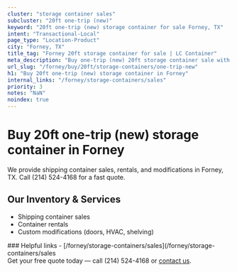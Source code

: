 ```yaml
---
cluster: "storage container sales"
subcluster: "20ft one-trip (new)"
keyword: "20ft one-trip (new) storage container for sale Forney, TX"
intent: "Transactional-Local"
page_type: "Location-Product"
city: "Forney, TX"
title_tag: "Forney 20ft storage container for sale | LC Container"
meta_description: "Buy one-trip (new) 20ft storage container sale with local delivery in Forney, TX. LC Container — local Since 2003. Request a fast quote today."
url_slug: "/forney/buy/20ft/storage-containers/one-trip-new"
h1: "Buy 20ft one-trip (new) storage container in Forney"
internal_links: "/forney/storage-containers/sales"
priority: 3
notes: "NaN"
noindex: true
---
```


# Buy 20ft one-trip (new) storage container in Forney

We provide shipping container sales, rentals, and modifications in Forney, TX. Call (214) 524-4168 for a fast quote.

## Our Inventory & Services
- Shipping container sales
- Container rentals
- Custom modifications (doors, HVAC, shelving)

<div data-section="internal-links">
### Helpful links
- [/forney/storage-containers/sales](/forney/storage-containers/sales
</div>

<div data-section="cta">
Get your free quote today — call (214) 524-4168 or <a href="/contact">contact us</a>.
</div>

<script type="application/ld+json">{"@context":"https://schema.org","@type":"FAQPage","mainEntity":[{"@type":"Question","name":"How much does delivery cost in Forney, TX?","acceptedAnswer":{"@type":"Answer","text":"Delivery costs vary by distance and container size. Most deliveries in Forney, TX range from $150-$300. Call (214) 524-4168 for an exact quote based on your specific location."}},{"@type":"Question","name":"Do you offer financing or payment plans?","acceptedAnswer":{"@type":"Answer","text":"We accept major credit cards, checks, and can discuss commercial terms for bulk purchases. Call (214) 524-4168 to discuss options."}},{"@type":"Question","name":"Can you customize containers in Forney, TX?","acceptedAnswer":{"@type":"Answer","text":"Yes — we perform modifications like doors, HVAC, insulation, and shelving. Request a custom quote at (214) 524-4168 or via our contact form."}}]}</script>
